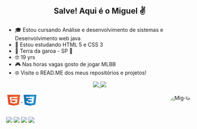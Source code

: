 ## <p align="center">Salve! Aqui é o Miguel ✌️</p>
- 🎓 Estou cursando Análise e desenvolvimento de sistemas e Desenvolvimento web java
- 🚀 Estou estudando HTML 5 e CSS 3
- 🌃 Terra da garoa - SP 🌃
- 🤓 19 yrs
- 🎮 Nas horas vagas gosto de jogar MLBB
- 🌐 Visite o READ.ME dos meus repositórios e projetos!



<div align="center">
  <a href="https://github.com/vitalmiguelsantos">
  <img height="160em" src="https://github-readme-stats.vercel.app/api?username=vitalmiguelsantos&show_icons=true&theme=github_dark&include_all_commits=true&count_private=true"/>
  <img height="160em" src="https://github-readme-stats.vercel.app/api/top-langs/?username=vitalmiguelsantos&layout=compact&langs_count=7&theme=github_dark"/>
</div>
  
<div style="display: inline"><br>
  <img align="center" alt="Mig-HTML" height="30" width="40" src="https://raw.githubusercontent.com/devicons/devicon/master/icons/html5/html5-original.svg">
  <img align="center" alt="Mig-CSS" height="30" width="40" src="https://raw.githubusercontent.com/devicons/devicon/master/icons/css3/css3-original.svg">
  <img align="right" alt="Mig-Gif" height="150" style="border-radius:50px;" src="https://c.tenor.com/8gGjB1JF7ooAAAAC/space-astronaut.gif">
</div>
  
  ##
 
<div>
 <a href="https://www.instagram.com/saints.miguel" target="_blank"><img src="https://img.shields.io/badge/-Instagram-%23E4405F?style=for-the-badge&logo=instagram&logoColor=white" target="_blank"></a>
 <a href="https://www.linkedin.com/in/miguel-santos-vital-73221822b" target="_blank"><img src="https://img.shields.io/badge/-LinkedIn-%230077B5?style=for-the-badge&logo=linkedin&logoColor=white" target="_blank"></a>
 <a href = "mailto:vital.miguelsantos@gmail.com"><img src="https://img.shields.io/badge/-Gmail-%23333?style=for-the-badge&logo=gmail&logoColor=white" target="_blank"></a>
 <img src="http://ForTheBadge.com/images/badges/built-with-swag.svg">
</div>

